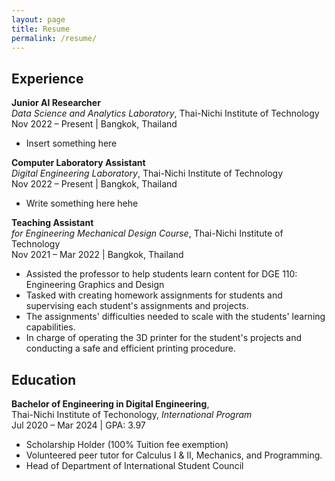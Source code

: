```yaml
---
layout: page
title: Resume
permalink: /resume/
---
```


## Experience

**Junior AI Researcher**\
*Data Science and Analytics Laboratory*,
Thai-Nichi Institute of Technology\
Nov 2022 – Present | Bangkok, Thailand

- Insert something here

**Computer Laboratory Assistant**\
*Digital Engineering Laboratory*,
Thai-Nichi Institute of Technology\
Nov 2022 – Present | Bangkok, Thailand

- Write something here hehe

**Teaching Assistant**\
*for Engineering Mechanical Design Course*,
Thai-Nichi Institute of Technology\
Nov 2021 – Mar 2022 | Bangkok, Thailand

- Assisted the professor to help students learn content for DGE 110: Engineering Graphics and Design
- Tasked with creating homework assignments for students and supervising each student's assignments and projects.
- The assignments' difficulties needed to scale with the students' learning capabilities.
- In charge of operating the 3D printer for the student's projects and conducting a safe and efficient printing procedure.

## Education

**Bachelor of Engineering in Digital Engineering**,\
Thai-Nichi Institute of Techonology, *International Program*\
Jul 2020 – Mar 2024 | GPA: 3.97

- Scholarship Holder (100% Tuition fee exemption)
- Volunteered peer tutor for Calculus I & II, Mechanics, and Programming.
- Head of Department of International Student Council

